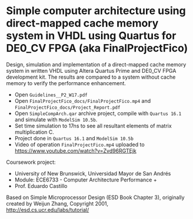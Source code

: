 # Simple computer architecture using direct-mapped cache memory system in VHDL using Quartus for DE0_CV FPGA (aka FinalProjectFico)

Design, simulation and implementation of a direct-mapped cache memory system in written VHDL using Altera Quartus Prime and DE0_CV FPGA development kit. The results are compared to a system without cache memory to verify the performance enhancement.

- Open `Guidelines__P2_W17.pdf`       
- Open `FinalProjectFico_docs/FinalProjectFico.mp4` and `FinalProjectFico_docs/Project_Report.pdf`
- Open `SimpleCompArch.qar` archive project, compile with `Quartus 16.1` and simulate with `ModelSim 10.5b`.
- Set time simulation to 17ns to see all resultant elements of matrix multiplication C.
- Project done in `Quartus 16.1` and `ModelSim 10.5b`
- Video of operation `FinalProjectFico.mp4` uploaded to https://www.youtube.com/watch?v=Zvd96RGTEjk

Coursework project:
- University of New Brunswick, Universidad Mayor de San Andrés
- Module: ECE6733 - Computer Architecture Performance +       
- Prof. Eduardo Castillo                      

Based on Simple Microprocessor Design (ESD Book Chapter 3), originally created by Weijun Zhang, Copyright 2001, http://esd.cs.ucr.edu/labs/tutorial/